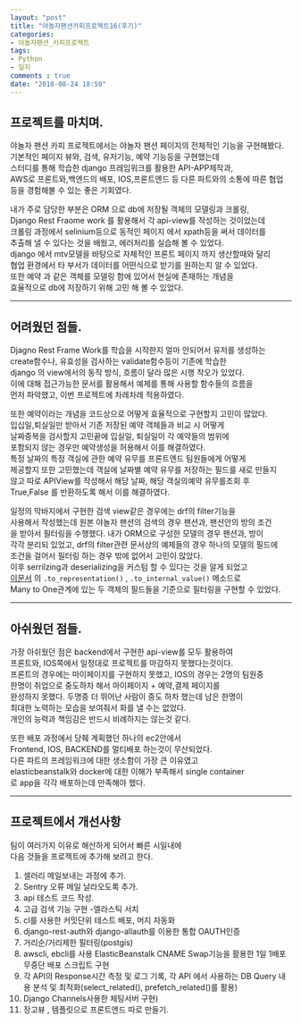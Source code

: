 ```yaml
---
layout: "post"
title: "야놀자팬션카피프로젝트16(후기)"    
categories:  
- 야놀자팬션_카피프로젝트      
tags:  
- Python    
- 일지       
comments : true    
date: "2018-08-24 18:50"  
---    
```


## 프로젝트를 마치며.
야놀자 팬션 카피 프로젝트에서는 야놀자 팬션 페이지의 전체적인 기능을 구현해봤다.  
기본적인 페이지 뷰와, 검색, 유저기능, 예약 기능등을 구현했는데    
스터디를 통해 학습한 django 프레임워크를 활용한 API-APP제작과,   
AWS로 프론트와,백엔드의 배포, IOS,프론트엔드 등 다른 파트와의 소통에 따른 협업    
등을 경험해볼 수 있는 좋은 기회였다.  

내가 주로 담당한 부분은 ORM 으로 db에 저장될 객체의 모델링과 크롤링,    
Django Rest Fraome work 를 활용해서 각 api-view를 작성하는 것이었는데   
크롤링 과정에서 selinium등으로 동적인 페이지 에서 xpath등을 써서 데이터를   
추출해 낼 수 있다는 것을 배웠고, 에러처리를 실습해 볼 수 있었다.       
django 에서 mtv모델을 바탕으로 자체적인 프론트 페이지 까지 생산할때와 달리   
협업 환경에서 타 부서가  데이터를 어떤식으로 받기를 원하는지 알 수 있었다.     
또한 예약 과 같은 객체를 모델링 함에 있어서 현실에 존재하는 개념을    
효율적으로 db에 저장하기 위해 고민 해 볼 수 있었다.   


---  



## 어려웠던 점들.   
Djagno Rest Frame Work를 학습을 시작한지 얼마 안되어서 유저를 생성하는    
create함수나, 유효성을 검사하는 validate함수등이 기존에 학습한   
django 의 view에서의 동작 방식, 흐름이 달라 많은 시행 착오가 있었다.   
이에 대해 접근가능한 문서를 활용해서 예제를 통해 사용할 함수들의 흐름을   
먼저 파악했고, 이번 프로젝트에 차례차례 적용하였다.   

또한 예약이라는 개념을 코드상으로 어떻게 효율적으로 구현할지 고민이 많았다.  
입십일,퇴실일만 받아서 기존 저장된 예약 객체들과 비교 시 어떻게   
날짜중복을 검사할지 고민끝에 입실일, 퇴실일이 각 예약들의 범위에   
포함되지 않는 경우만 예약생성을 허용해서 이를 해결하였다.  
특정 날짜의 특정 객실에 관한 예약 유무를 프론트엔드 팀원들에게 어떻게   
제공할지 또한 고민했는데 객실에 날짜별 예약 유무를 저장하는 필드를 새로 만들지  
않고 따로 APIView를 작성해서 해당 날짜, 해당 객실의예약 유무를조회 후   
True,False 를 반환하도록 해서 이를 해결하였다.        

일정의 막바지에서 구현한 검색 view같은 경우에는 drf의 filter기능을   
사용해서 작성했는데 원본 야놀자 팬션의 검색의 경우 팬션과, 팬션안의 방의 조건   
을 받아서 필터링을 수행했다. 내가 ORM으로 구성한 모델의 경우 팬션과, 방이    
각각 분리되 있었고, drf의 filter관련 문서상의 예제들의 경우 하나의 모델의 필드에   
조건을 걸어서 필터링 하는 경우 밖에 없어서 고민이 많았다.     
이후 serrilzing과 deserializing을 커스텀 할 수 있다는 것을 알게 되었고   
[이문서](https://www.django-rest-framework.org/api-guide/serializers/#overriding-serialization-and-deserialization-behavior) 의  `.to_representation()` ,  `.to_internal_value()` 메소드로    
Many to One관계에 있는 두 객체의 필드들을 기준으로 필터링을 구현할 수 있었다.    

---


## 아쉬웠던 점들.   
가장 아쉬웠던 점은 backend에서 구현한 api-view를 모두 활용하여    
프론트와, IOS쪽에서 일정대로 프로젝트를  마감하지 못했다는것이다.   
프론트의 경우에는 마이페이지를 구현하지 못했고, IOS의 경우는 2명의 팀원중   
한명이 취업으로 중도하차 해서 마이페이지 + 예약,결제 페이지를    
완성하지 못했다.  두명중 더 뛰어난 사람이 중도 하차 했는데 남은 한명이    
최대한 노력하는 모습을 보여줘서 화를 낼 수는 없었다.    
개인의 능력과 책임감은 반드시 비례하지는 않는것 같다.       

또한 배포 과정에서 당췌 계획했던 하나의 ec2안에서   
Frontend, IOS, BACKEND를 멀티배포 하는것이 무산되었다.   
다른 파트의 프레임워크에 대한 생소함이 가장 큰 이유였고     
elasticbeanstalk와 docker에 대한 이해가 부족해서 single container  
로 app을 각각 배포하는데 만족해야 했다.   


---  




## 프로젝트에서 개선사항     
팀이 여러가지 이유로 해산하게 되어서 빠른 시일내에   
다음 것들을 프로젝트에 추가해 보려고 한다.     

1. 셀러리 메일보내는 과정에 추가.
3. Sentry 오류 메일 날라오도록 추가.
4. api 테스트 코드 작성.
5. 고급 검색 기능 구현 -엘라스틱 서치
6. cI를 사용한 커밋단위 테스트 배포, 머지 자동화
7. django-rest-auth와 django-allauth를 이용한 통합 OAUTH인증 
8. 거리순/거리제한 필터링(postgis)
9. awscli, ebcli를 사용 ElasticBeanstalk CNAME Swap기능을 활용한 1일 1배포 무중단 배포 스크립트 구현
10. 각 API의 Response시간 측정 및 로그 기록, 각 API 에서 사용하는 DB Query 내용 분석 및 최적화(select_related(), prefetch_related()를 활용)
11. Django Channels사용한 체팅서버 구현) 
12. 장고뷰 , 템플릿으로 프론트엔드 따로 만들기.




    
    
